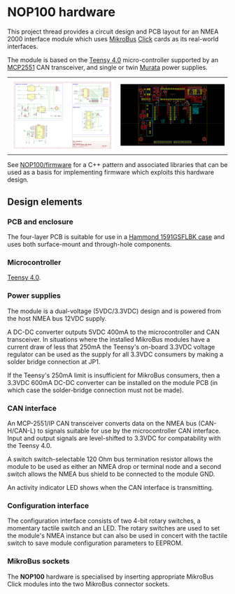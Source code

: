 # NOP100 hardware

This project thread provides a circuit design and PCB layout for an
NMEA 2000 interface module which uses
[MikroBus](https://www.mikroe.com/mikrobus)
[Click](https://mikroe.com/click) cards as its real-world interfaces.

The module is based on the
[Teensy 4.0](https://www.pjrc.com/teensy_40)
micro-controller supported by an
[MCP2551](https://www.microchip.com/en-us/product/mcp2551)
CAN transceiver, and single or twin
[Murata](https://www.murata.com/en-eu/)
power supplies.

<table border="0">
<tr>
<td width="50%">
<img src="NOP100.svg">
</td>
<td>
<img src="pcb.png">
</td>
</tr>
</table>

See [NOP100/firmware](../firmware/) for a C++ pattern and associated
libraries that can be used as a basis for implementing firmware which
exploits this hardware design.

## Design elements

### PCB and enclosure

The four-layer PCB is suitable for use in a
[Hammond 1591GSFLBK case](https://docs.rs-online.com/b790/A700000007521666.pdf)
and uses both surface-mount and through-hole components.

### Microcontroller

[Teensy 4.0](https://www.pjrc.com/store/teensy40.html).

### Power supplies

The module is a dual-voltage (5VDC/3.3VDC) design and is powered from
the host NMEA bus 12VDC supply.

A DC-DC converter outputs 5VDC 400mA to the microcontroller and CAN
transceiver.
In situations where the installed MikroBus modules have a current draw
of less that 250mA the Teensy's on-board 3.3VDC voltage regulator can
be used as the supply for all 3.3VDC consumers by making a solder
bridge connection at JP1.

If the Teensy's 250mA limit is insufficient for MikroBus consumers,
then a 3.3VDC 600mA DC-DC converter can be installed on the module PCB
(in which case the solder-bridge connection must not be made).

### CAN interface

An MCP-2551/IP CAN transceiver converts data on the NMEA bus
(CAN-H/CAN-L) to signals suitable for use by the microcontroller CAN
interface.
Input and output signals are level-shifted to 3.3VDC for compatability
with the Teensy 4.0.

A switch switch-selectable 120 Ohm bus termination resistor allows the
module to be used as either an NMEA drop or terminal node and a second
switch allows the NMEA bus shield to be connected to the module GND.

An activity indicator LED shows when the CAN interface is transmitting.

### Configuration interface

The configuration interface consists of two 4-bit rotary switches, a
momentary tactile switch and an LED.
The rotary switches are used to set the module's NMEA instance but can
also be used in concert with the tactile switch to save module
configuration parameters to EEPROM.

### MikroBus sockets

The **NOP100** hardware is specialised by inserting appropriate MikroBus
Click modules into the two MikroBus connector sockets.
